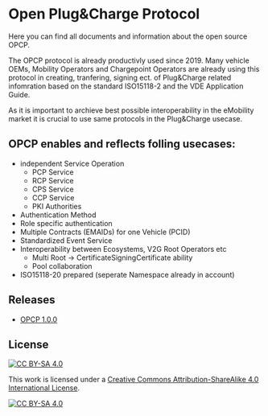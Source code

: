 # Open Plug&Charge Protocol

Here you can find all documents and information about the open source OPCP.

The OPCP protocol is already productivly used since 2019. Many vehicle OEMs, Mobility Operators and Chargepoint Operators are already using this protocol in creating, tranfering, signing ect. of Plug&Charge related infomration based on the standard ISO15118-2 and the VDE Application Guide. 

As it is important to archieve best possible interoperability in the eMobility market it is crucial to use same protocols in the Plug&Charge usecase.

## OPCP enables and reflects folling usecases:
  - independent Service Operation
    - PCP Service
    - RCP Service
    - CPS Service
    - CCP Service
    - PKI Authorities
  - Authentication Method
  - Role specific authentication
  - Multiple Contracts (EMAIDs) for one Vehicle (PCID)
  - Standardized Event Service
  - Interoperability between Ecosystems, V2G Root Operators etc
    - Multi Root -> CertificateSigningCertificate ability
    - Pool collaboration
  - ISO15118-20 prepared (seperate Namespace already in account)   

## Releases
  - [OPCP 1.0.0](/opcp/tree/master/OPCP-1.0.0)


## License
[![CC BY-SA 4.0][cc-by-sa-shield]][cc-by-sa]

This work is licensed under a [Creative Commons Attribution-ShareAlike 4.0
International License][cc-by-sa].

[![CC BY-SA 4.0][cc-by-sa-image]][cc-by-sa]

[cc-by-sa]: http://creativecommons.org/licenses/by-sa/4.0/
[cc-by-sa-image]: https://licensebuttons.net/l/by-sa/4.0/88x31.png
[cc-by-sa-shield]: https://img.shields.io/badge/License-CC%20BY--SA%204.0-lightgrey.svg
